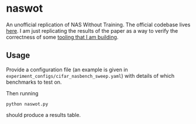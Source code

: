 # naswot
An unofficial replication of NAS Without Training. The official codebase lives [here](https://github.com/BayesWatch/nas-without-training). I am just replicating the results of the paper as a way to verify the correctness of some [tooling that I am building](https://github.com/jack-willturner/gymnastics). 

## Usage 

Provide a configuration file (an example is given in `experiment_configs/cifar_nasbench_sweep.yaml`) with details of which benchmarks to test on. 

Then running 

```
python naswot.py
```

should produce a results table. 
